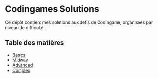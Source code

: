 # Codingames Solutions

Ce dépôt contient mes solutions aux défis de Codingame, organisées par niveau de difficulté.

## Table des matières

- [Basics](00-basics/README.md)
- [Midway](01-midway/README.md)
- [Advanced](02-Advanced/README.md)
- [Complex](03-Complex/README.md)
